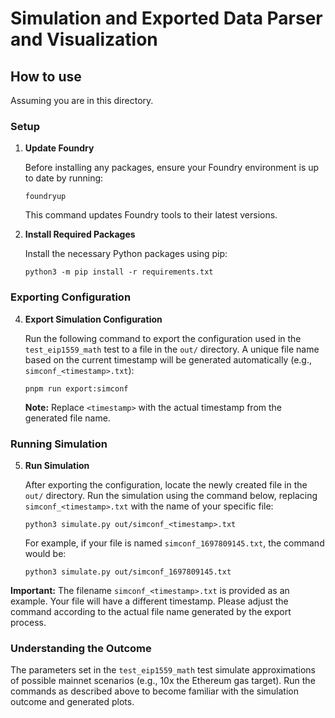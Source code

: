 # Simulation and Exported Data Parser and Visualization

## How to use

Assuming you are in this directory.

### Setup

1. **Update Foundry**

   Before installing any packages, ensure your Foundry environment is up to date by running:

   ```
   foundryup
   ```

   This command updates Foundry tools to their latest versions.

2. **Install Required Packages**

   Install the necessary Python packages using pip:

   ```
   python3 -m pip install -r requirements.txt
   ```

### Exporting Configuration

4. **Export Simulation Configuration**

   Run the following command to export the configuration used in the `test_eip1559_math` test to a file in the `out/` directory. A unique file name based on the current timestamp will be generated automatically (e.g., `simconf_<timestamp>.txt`):

   ```
   pnpm run export:simconf
   ```

   **Note:** Replace `<timestamp>` with the actual timestamp from the generated file name.

### Running Simulation

5. **Run Simulation**

   After exporting the configuration, locate the newly created file in the `out/` directory. Run the simulation using the command below, replacing `simconf_<timestamp>.txt` with the name of your specific file:

   ```
   python3 simulate.py out/simconf_<timestamp>.txt
   ```

   For example, if your file is named `simconf_1697809145.txt`, the command would be:

   ```
   python3 simulate.py out/simconf_1697809145.txt
   ```

**Important:** The filename `simconf_<timestamp>.txt` is provided as an example. Your file will have a different timestamp. Please adjust the command according to the actual file name generated by the export process.

### Understanding the Outcome

The parameters set in the `test_eip1559_math` test simulate approximations of possible mainnet scenarios (e.g., 10x the Ethereum gas target). Run the commands as described above to become familiar with the simulation outcome and generated plots.

